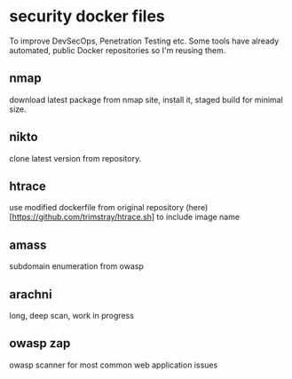 # security docker files

To improve DevSecOps, Penetration Testing etc. Some tools have already automated, public Docker repositories so I'm reusing them.


## nmap

download latest package from nmap site, install it, staged build for minimal size.


## nikto

clone latest version from repository.


## htrace

use modified dockerfile from original repository (here)[https://github.com/trimstray/htrace.sh] to include image name


## amass

subdomain enumeration from owasp

## arachni

long, deep scan, work in progress


## owasp zap

owasp scanner for most common web application issues
